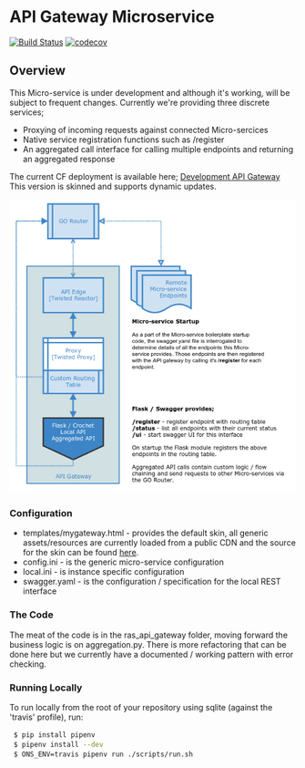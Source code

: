 # API Gateway Microservice
[![Build Status](https://travis-ci.org/ONSdigital/ras-api-gateway.svg?branch=master)](https://travis-ci.org/ONSdigital/ras-api-gateway)
[![codecov](https://codecov.io/gh/onsdigital/ras-api-gateway/branch/master/graph/badge.svg)](https://codecov.io/gh/onsdigital/ras-api-gateway)

## Overview

This Micro-service is under development and although it's working, will be subject
to frequent changes. Currently we're providing three discrete services;

* Proxying of incoming requests against connected Micro-sercices
* Native service registration functions such as /register
* An aggregated call interface for calling multiple endpoints and returning an aggregated response

The current CF deployment is available here; [Development API Gateway](https://api-demo.apps.mvp.onsclofo.uk/api/1.0.0/mygateway)
This version is skinned and supports dynamic updates.

![api_gateway_architecture.png](api_gateway_architecture.png)

### Configuration

* templates/mygateway.html - provides the default skin, all generic assets/resources
are currently loaded from a public CDN and the source for the skin can be found [here](https://github.com/puikinsh/gentelella).
* config.ini - is the generic micro-service configuration
* local.ini - is instance specific configuration
* swagger.yaml - is the configuration / specification for the local REST interface

### The Code

The meat of the code is in the ras_api_gateway folder, moving forward the business logic is
on aggregation.py. There is more refactoring that can be done here but we currently have a
documented / working pattern with error checking.

### Running Locally

To run locally from the root of your repository using sqlite (against the 'travis' profile), run:

```bash
 $ pip install pipenv
 $ pipenv install --dev
 $ ONS_ENV=travis pipenv run ./scripts/run.sh
```
